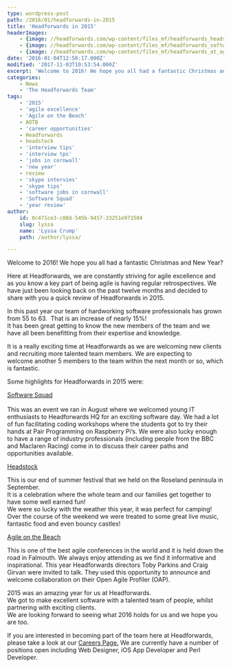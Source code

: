 ```yaml
---
type: wordpress-post
path: /2016/01/headforwards-in-2015
title: 'Headforwards in 2015'
headerImages:
    - {image: //headforwards.com/wp-content/files_mf/headforwards_headstock_summer_festival.jpg, text: 'Headforwards in 2015'}
    - {image: //headforwards.com/wp-content/files_mf/headforwards_software_squad.jpg, text: ""}
    - {image: //headforwards.com/wp-content/files_mf/headforwards_at_agile_on_the_beach.jpg, text: ""}
date: '2016-01-04T12:50:17.000Z'
modified: '2017-11-03T10:53:54.000Z'
excerpt: 'Welcome to 2016! We hope you all had a fantastic Christmas and New Year? Here at Headforwards, we are constantly striving for agile excellence and as you know a key part of being agile is having regular retrospectives. We have just been looking back on the past twelve months and decided to share with you a quick …'
categories:
    - News
    - 'The Headforwards Team'
tags:
    - '2015'
    - 'agile excellence'
    - 'Agile on the Beach'
    - AOTB
    - 'career opportunities'
    - Headforwards
    - headstock
    - 'interview tips'
    - 'interview tps'
    - 'jobs in cornwall'
    - 'new year'
    - review
    - 'skype intervies'
    - 'skype tips'
    - 'software jobs in cornwall'
    - 'Software Squad'
    - 'year review'
author:
    id: 0c471ce3-c08d-545b-9457-33251e971504
    slug: lyssa
    name: 'Lyssa Crump'
    path: /author/lyssa/

---
```

Welcome to 2016! We hope you all had a fantastic Christmas and New Year?

Here at Headforwards, we are constantly striving for agile excellence and as you know a key part of being agile is having regular retrospectives. We have just been looking back on the past twelve months and decided to share with you a quick review of Headforwards in 2015.

In this past year our team of hardworking software professionals has grown from 55 to 63.  That is an increase of nearly 15%!  
It has been great getting to know the new members of the team and we have all been benefitting from their expertise and knowledge.

It is a really exciting time at Headforwards as we are welcoming new clients and recruiting more talented team members. We are expecting to welcome another 5 members to the team within the next month or so, which is fantastic.

Some highlights for Headforwards in 2015 were:

[Software Squad  
](http://www.headforwards.com/2015/08/software-squad-event-august-2015/)  
This was an event we ran in August where we welcomed young IT enthusiasts to Headforwards HQ for an exciting software day. We had a lot of fun facilitating coding workshops where the students got to try their hands at Pair Programming on Raspberry Pi’s. We were also lucky enough to have a range of industry professionals (including people from the BBC and Maclaren Racing) come in to discuss their career paths and opportunities available.

[Headstock](http://www.headforwards.com/2015/10/headstock-2015/)

This is our end of summer festival that we held on the Roseland peninsula in September.  
It is a celebration where the whole team and our families get together to have some well earned fun!  
We were so lucky with the weather this year, it was perfect for camping! Over the course of the weekend we were treated to some great live music, fantastic food and even bouncy castles!

[Agile on the Beach](http://www.headforwards.com/2015/09/headforwards-at-agile-on-the-beach/)

This is one of the best agile conferences in the world and it is held down the road in Falmouth. We always enjoy attending as we find it informative and inspirational. This year Headforwards directors Toby Parkins and Craig Girvan were invited to talk. They used this opportunity to announce and welcome collaboration on their Open Agile Profiler (OAP).

2015 was an amazing year for us at Headforwards.  
We got to make excellent software with a talented team of people, whilst partnering with exciting clients.  
We are looking forward to seeing what 2016 holds for us and we hope you are too.

If you are interested in becoming part of the team here at Headforwards, please take a look at our [Careers Page.](http://www.headforwards.com/careers/) We are currently have a number of positions open including Web Designer, iOS App Developer and Perl Developer.

